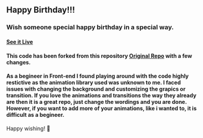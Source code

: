 ## Happy Birthday!!!

### Wish someone special happy birthday in a special way.

#### [See it Live](https://ulka98.github.io/DigitalWishCard/)

#### This code has been forked from this repository [Original Repo](https://github.com/faahim/happy-birthday) with a few changes.
#### As a begineer in Front-end I found playing around with the code highly restictive as the animation library used was unknown to me. I faced issues with changing the background and customizing the grapics or transition. If you love the animations and transitions the way they already are then it is a great repo, just change the wordings and you are done. However, if you want to add more of your animations, like i wanted to, it is difficult as a begineer.
Happy wishing! 🎉
